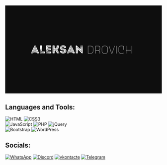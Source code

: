 [![Header](https://github.com/Pavel-Aleksandrovich-1/Pavel-Aleksandrovich-1/blob/main/assets/alefsandrovich%20(1).png)](https://drive.google.com/file/d/1xhq04QsyB_n3D8qo5OZcjCDKYcCkiKdo/view?usp=drive_link)

## Languages and Tools:
![HTML](https://img.shields.io/badge/-HTML-090909?style=for-the-badge&logo=HTML5&logoColor=FF4500)
![CSS3](https://img.shields.io/badge/-CSS-090909?style=for-the-badge&logo=CSS3&logoColor=33A9DC)    
![JavaScript](https://img.shields.io/badge/-JavaScript-090909?style=for-the-badge&logo=JavaScript&logoColor=ffed00)
![PHP](https://img.shields.io/badge/-PHP-090909?style=for-the-badge&logo=PHP&logoColor=5E7DB0) 
![jQuery](https://img.shields.io/badge/-jQuery-090909?style=for-the-badge&logo=jQuery&logoColor=1163A4)    
![Bootstrap](https://img.shields.io/badge/-Bootstrap-090909?style=for-the-badge&logo=Bootstrap&logoColor=760FF0) 
![WordPress](https://img.shields.io/badge/-WordPress-090909?style=for-the-badge&logo=WordPress&logoColor=197098) 

## Socials:
[![WhatsApp](https://img.shields.io/badge/-WhatsApp-090909?style=for-the-badge&logo=WhatsApp&logoColor=47C357)]( https://wa.me/79831625959)
[![Discord](https://img.shields.io/badge/-Discord-090909?style=for-the-badge&logo=Discord&logoColor=5562EA)](https://discord.com/channels/@Pavel-Aleksandrovich#2726)
[![vkontacte](https://img.shields.io/badge/-vkontacte-090909?style=for-the-badge&logo=vk&logoColor=4388ED)](https://vk.com/development_web_1)
[![Telegram](https://img.shields.io/badge/-Telegram-090909?style=for-the-badge&logo=Telegram&logoColor=119FE0)](https://t.me/pavel_aleksandrovich_8)
